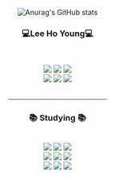 <div align = "center">
  
![Anurag's GitHub stats](https://github-readme-stats.vercel.app/api?username=D2PANG&show_icons=true&theme=radical)
<h3>💻Lee Ho Young💻</h3>

<br/>

<a href="https://www.instagram.com/_dpang/"><img src="https://img.shields.io/badge/Instagram-E4405F?style=flat-square&logo=Instagram&logoColor=white&link=https://www.instagram.com/_dpang_/"/></a>
<a href="https://github.com/D2PANG"><img src="https://img.shields.io/badge/Github-181717?style=flat-square&logo=Github&logoColor=white&link=https://github.com/D2PANG"/></a>
<a href="https://www.twitch.com/d_pang/"><img src="https://img.shields.io/badge/Twitch-9146FF?style=flat-square&logo=twitch&logoColor=white&link=https://www.twitch.com/d_pang/"/></a>
<br/>
<a href="https://www.youtube.com/@DPANG/"><img src="https://img.shields.io/badge/Youtube-FF0000?style=flat-square&logo=youtube&logoColor=white&link=https://www.youtube.com/@DPANG/"/></a>
<a href="https://www.notion.so/4656b1c979d74c95b197eec6399c6c86"><img src="https://img.shields.io/badge/Notion-000000?style=flat-square&logo=notion&logoColor=white&link=[https://www.notion.so/4656b1c979d74c95b197eec6399c6c86/](https://www.notion.so/4656b1c979d74c95b197eec6399c6c86)"/></a>
<a href="mailto:ghdud59@gmail.com"><img src="https://img.shields.io/badge/Gmail-d14836?style=flat-square&logo=Gmail&logoColor=white&link=mailto:ghdud59@gmail.com"/>
</a><br/>
  
﹏﹏﹏﹏﹏﹏﹏﹏﹏﹏﹏﹏﹏﹏

<h3>📚 Studying 📚</h3>
<div>
<br/>
<img src="https://img.shields.io/badge/C Sharp-239120?style=flat-square&logo=c sharp&logoColor=white"/>
<img src="https://img.shields.io/badge/Unity-808080?style=flat-square&logo=unity&logoColor=black"/>
<img src="https://img.shields.io/badge/Arduino-00979D?style=flat-square&logo=arduino&logoColor=white"/>
<br/>
<img src="https://img.shields.io/badge/Java-007396?style=flat-square&logo=Java&logoColor=white"/>
<img src="https://img.shields.io/badge/Python-3766AB?style=flat-square&logo=Python&logoColor=white"/>
<img src="https://img.shields.io/badge/VSCode-007ACC?style=flat-square&logo=visual studio code&logoColor=white"/>
<br/>
<img src="https://img.shields.io/badge/HTML5-E34F26?style=flat-square&logo=html5&logoColor=black"/>
<img src="https://img.shields.io/badge/JavaScript-F7DF1E?style=flat-square&logo=javascript&logoColor=black"/>
<img src="https://img.shields.io/badge/CSS3-1572B6?style=flat-square&logo=css3&logoColor=black"/>
<br/>
</div>
